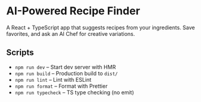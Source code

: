 # AI-Powered Recipe Finder

A React + TypeScript app that suggests recipes from your ingredients. Save favorites, and ask an AI Chef for creative variations.

## Scripts

- `npm run dev` – Start dev server with HMR
- `npm run build` – Production build to `dist/`
- `npm run lint` – Lint with ESLint
- `npm run format` – Format with Prettier
- `npm run typecheck` – TS type checking (no emit)
